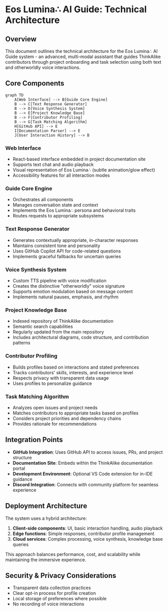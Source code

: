 # Eos Lumina∴ AI Guide: Technical Architecture

## Overview

This document outlines the technical architecture for the Eos Lumina∴ AI Guide system - an advanced, multi-modal assistant that guides ThinkAlike contributors through project onboarding and task selection using both text and otherworldly voice interactions.

## Core Components

```mermaid
graph TD
    A[Web Interface] --> B[Guide Core Engine]
    B --> C[Text Response Generator]
    B --> D[Voice Synthesis System]
    B --> E[Project Knowledge Base]
    B --> F[Contributor Profiling]
    B --> G[Task Matching Algorithm]
    H[GitHub API] --> E
    I[Documentation Parser] --> E
    J[User Interaction History] --> B
```

### Web Interface

* React-based interface embedded in project documentation site
* Supports text chat and audio playback
* Visual representation of Eos Lumina∴ (subtle animation/glow effect)
* Accessibility features for all interaction modes

### Guide Core Engine

* Orchestrates all components
* Manages conversation state and context
* Implements the Eos Lumina∴ persona and behavioral traits
* Routes requests to appropriate subsystems

### Text Response Generator

* Generates contextually appropriate, in-character responses
* Maintains consistent tone and personality
* Uses GitHub Copilot API for code-related questions
* Implements graceful fallbacks for uncertain queries

### Voice Synthesis System

* Custom TTS pipeline with voice modification
* Creates the distinctive "otherworldly" voice signature
* Supports emotion modulation based on message content
* Implements natural pauses, emphasis, and rhythm

### Project Knowledge Base

* Indexed repository of ThinkAlike documentation
* Semantic search capabilities
* Regularly updated from the main repository
* Includes architectural diagrams, code structure, and contribution patterns

### Contributor Profiling

* Builds profiles based on interactions and stated preferences
* Tracks contributors' skills, interests, and experience level
* Respects privacy with transparent data usage
* Uses profiles to personalize guidance

### Task Matching Algorithm

* Analyzes open issues and project needs
* Matches contributors to appropriate tasks based on profiles
* Considers project priorities and dependency chains
* Provides rationale for recommendations

## Integration Points

* **GitHub Integration**: Uses GitHub API to access issues, PRs, and project structure
* **Documentation Site**: Embeds within the ThinkAlike documentation portal
* **Development Environment**: Optional VS Code extension for in-IDE guidance
* **Discord Integration**: Connects with community platform for seamless experience

## Deployment Architecture

The system uses a hybrid architecture:

1. **Client-side components**: UI, basic interaction handling, audio playback
2. **Edge functions**: Simple responses, contributor profile management
3. **Cloud services**: Complex processing, voice synthesis, knowledge base queries

This approach balances performance, cost, and scalability while maintaining the immersive experience.

## Security & Privacy Considerations

* Transparent data collection practices
* Clear opt-in process for profile creation
* Local storage of preferences where possible
* No recording of voice interactions
